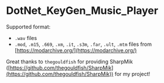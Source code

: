# DotNet_KeyGen_Music_Player

Supported format:

- `.wav` files
- `.mod`, `.m15`, `.669`, `.xm`, `.it`, `.s3m`, `.far`, `.ult`, `.mtm` files from [https://modarchive.org/](https://modarchive.org/)

Great thanks to `thegouldfish` for providing SharpMik ([https://github.com/thegouldfish/SharpMik](https://github.com/thegouldfish/SharpMik)) for my project!